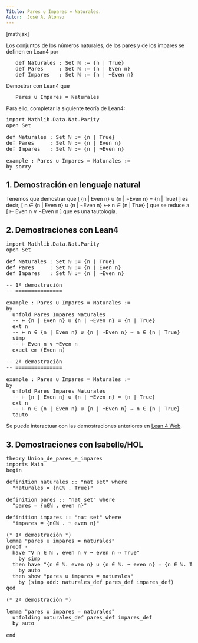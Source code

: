 ```yaml
---
Título: Pares ∪ Impares = Naturales.
Autor:  José A. Alonso
---
```


[mathjax]

Los conjuntos de los números naturales, de los pares y de los impares
se definen en Lean4 por
<pre lang="haskell">
   def Naturales : Set ℕ := {n | True}
   def Pares     : Set ℕ := {n | Even n}
   def Impares   : Set ℕ := {n | ¬Even n}
</pre>

Demostrar con Lean4 que
<pre lang="haskell">
   Pares ∪ Impares = Naturales
</pre>

Para ello, completar la siguiente teoría de Lean4:

<pre lang="lean">
import Mathlib.Data.Nat.Parity
open Set

def Naturales : Set ℕ := {n | True}
def Pares     : Set ℕ := {n | Even n}
def Impares   : Set ℕ := {n | ¬Even n}

example : Pares ∪ Impares = Naturales :=
by sorry
</pre>
<!--more-->

<h2>1. Demostración en lenguaje natural</h2>

Tenemos que demostrar que
\[ {n | Even n} ∪ {n | ¬Even n} = {n | True} \]
es decir,
\[ n ∈ {n | Even n} ∪ {n | ¬Even n} ↔ n ∈ {n | True} \]
que se reduce a
\[ ⊢ Even n ∨ ¬Even n \]
que es una tautología.

<h2>2. Demostraciones con Lean4</h2>

<pre lang="lean">
import Mathlib.Data.Nat.Parity
open Set

def Naturales : Set ℕ := {n | True}
def Pares     : Set ℕ := {n | Even n}
def Impares   : Set ℕ := {n | ¬Even n}

-- 1ª demostración
-- ===============

example : Pares ∪ Impares = Naturales :=
by
  unfold Pares Impares Naturales
  -- ⊢ {n | Even n} ∪ {n | ¬Even n} = {n | True}
  ext n
  -- ⊢ n ∈ {n | Even n} ∪ {n | ¬Even n} ↔ n ∈ {n | True}
  simp
  -- ⊢ Even n ∨ ¬Even n
  exact em (Even n)

-- 2ª demostración
-- ===============

example : Pares ∪ Impares = Naturales :=
by
  unfold Pares Impares Naturales
  -- ⊢ {n | Even n} ∪ {n | ¬Even n} = {n | True}
  ext n
  -- ⊢ n ∈ {n | Even n} ∪ {n | ¬Even n} ↔ n ∈ {n | True}
  tauto
</pre>

Se puede interactuar con las demostraciones anteriores en <a href="https://live.lean-lang.org/#url=https://raw.githubusercontent.com/jaalonso/Calculemus2/main/src/Union_de_pares_e_impares.lean" rel="noopener noreferrer" target="_blank">Lean 4 Web</a>.

<h2>3. Demostraciones con Isabelle/HOL</h2>

<pre lang="isar">
theory Union_de_pares_e_impares
imports Main
begin

definition naturales :: "nat set" where
  "naturales = {n∈ℕ . True}"

definition pares :: "nat set" where
  "pares = {n∈ℕ . even n}"

definition impares :: "nat set" where
  "impares = {n∈ℕ . ¬ even n}"

(* 1ª demostración *)
lemma "pares ∪ impares = naturales"
proof -
  have "∀ n ∈ ℕ . even n ∨ ¬ even n ⟷ True"
    by simp
  then have "{n ∈ ℕ. even n} ∪ {n ∈ ℕ. ¬ even n} = {n ∈ ℕ. True}"
    by auto
  then show "pares ∪ impares = naturales"
    by (simp add: naturales_def pares_def impares_def)
qed

(* 2ª demostración *)

lemma "pares ∪ impares = naturales"
  unfolding naturales_def pares_def impares_def
  by auto

end
</pre>

